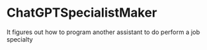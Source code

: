 # ChatGPTSpecialistMaker
It figures out how to program another assistant to do perform a job specialty
